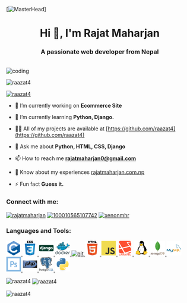 [![MasterHead](https://imgs.search.brave.com/REi2L9a-oz0KpA1-VyiFGLPqANqtOI26WrrVfceYvkA/rs:fit:853:480:1/g:ce/aHR0cHM6Ly9hay5w/aWNkbi5uZXQvc2h1/dHRlcnN0b2NrL3Zp/ZGVvcy8xMDQyNjU0/MjQwL3RodW1iLzEu/anBn)]
<h1 align="center">Hi 👋, I'm Rajat Maharjan</h1>
<h3 align="center">A passionate web developer from Nepal</h3><br>
<img alt="coding" width="400" src="https://media0.giphy.com/media/RbDKaczqWovIugyJmW/giphy.gif?cid=ecf05e47jcb64jutyc89cp7j2kcmlfvo0abvypyf7vdqt9tb&rid=giphy.gif&ct=g">

<p align="left"> <img src="https://komarev.com/ghpvc/?username=raazat4&label=Profile%20views&color=0e75b6&style=flat" alt="raazat4" /> </p>

<p align="left"> <a href="https://github.com/ryo-ma/github-profile-trophy"><img src="https://github-profile-trophy.vercel.app/?username=raazat4" alt="raazat4" /></a> </p>

- 🔭 I’m currently working on **Ecommerce Site**

- 🌱 I’m currently learning **Python, Django.**

- 👨‍💻 All of my projects are available at [https://github.com/raazat4](https://github.com/raazat4)

- 💬 Ask me about **Python, HTML, CSS, Django**

- 📫 How to reach me **rajatmaharjan0@gmail.com**

- 📄 Know about my experiences [rajatmaharjan.com.np](rajatmaharjan.com.np)

- ⚡ Fun fact **Guess it.**

<h3 align="left">Connect with me:</h3>
<p align="left">
<a href="https://linkedin.com/in/rajatmaharjan" target="blank"><img align="center" src="https://raw.githubusercontent.com/rahuldkjain/github-profile-readme-generator/master/src/images/icons/Social/linked-in-alt.svg" alt="rajatmaharjan" height="30" width="40" /></a>
<a href="https://fb.com/100010565107742" target="blank"><img align="center" src="https://raw.githubusercontent.com/rahuldkjain/github-profile-readme-generator/master/src/images/icons/Social/facebook.svg" alt="100010565107742" height="30" width="40" /></a>
<a href="https://instagram.com/xenonmhr" target="blank"><img align="center" src="https://raw.githubusercontent.com/rahuldkjain/github-profile-readme-generator/master/src/images/icons/Social/instagram.svg" alt="xenonmhr" height="30" width="40" /></a>
</p>

<h3 align="left">Languages and Tools:</h3>
<p align="left"> <a href="https://www.cprogramming.com/" target="_blank" rel="noreferrer"> <img src="https://raw.githubusercontent.com/devicons/devicon/master/icons/c/c-original.svg" alt="c" width="40" height="40"/> </a> <a href="https://www.w3schools.com/css/" target="_blank" rel="noreferrer"> <img src="https://raw.githubusercontent.com/devicons/devicon/master/icons/css3/css3-original-wordmark.svg" alt="css3" width="40" height="40"/> </a> <a href="https://www.djangoproject.com/" target="_blank" rel="noreferrer"> <img src="https://raw.githubusercontent.com/devicons/devicon/master/icons/django/django-original.svg" alt="django" width="40" height="40"/> </a> <a href="https://www.docker.com/" target="_blank" rel="noreferrer"> <img src="https://raw.githubusercontent.com/devicons/devicon/master/icons/docker/docker-original-wordmark.svg" alt="docker" width="40" height="40"/> </a> <a href="https://git-scm.com/" target="_blank" rel="noreferrer"> <img src="https://www.vectorlogo.zone/logos/git-scm/git-scm-icon.svg" alt="git" width="40" height="40"/> </a> <a href="https://www.w3.org/html/" target="_blank" rel="noreferrer"> <img src="https://raw.githubusercontent.com/devicons/devicon/master/icons/html5/html5-original-wordmark.svg" alt="html5" width="40" height="40"/> </a> <a href="https://developer.mozilla.org/en-US/docs/Web/JavaScript" target="_blank" rel="noreferrer"> <img src="https://raw.githubusercontent.com/devicons/devicon/master/icons/javascript/javascript-original.svg" alt="javascript" width="40" height="40"/> </a> <a href="https://laravel.com/" target="_blank" rel="noreferrer"> <img src="https://raw.githubusercontent.com/devicons/devicon/master/icons/laravel/laravel-plain-wordmark.svg" alt="laravel" width="40" height="40"/> </a> <a href="https://www.linux.org/" target="_blank" rel="noreferrer"> <img src="https://raw.githubusercontent.com/devicons/devicon/master/icons/linux/linux-original.svg" alt="linux" width="40" height="40"/> </a> <a href="https://www.mongodb.com/" target="_blank" rel="noreferrer"> <img src="https://raw.githubusercontent.com/devicons/devicon/master/icons/mongodb/mongodb-original-wordmark.svg" alt="mongodb" width="40" height="40"/> </a> <a href="https://www.mysql.com/" target="_blank" rel="noreferrer"> <img src="https://raw.githubusercontent.com/devicons/devicon/master/icons/mysql/mysql-original-wordmark.svg" alt="mysql" width="40" height="40"/> </a> <a href="https://www.photoshop.com/en" target="_blank" rel="noreferrer"> <img src="https://raw.githubusercontent.com/devicons/devicon/master/icons/photoshop/photoshop-line.svg" alt="photoshop" width="40" height="40"/> </a> <a href="https://www.php.net" target="_blank" rel="noreferrer"> <img src="https://raw.githubusercontent.com/devicons/devicon/master/icons/php/php-original.svg" alt="php" width="40" height="40"/> </a> <a href="https://www.postgresql.org" target="_blank" rel="noreferrer"> <img src="https://raw.githubusercontent.com/devicons/devicon/master/icons/postgresql/postgresql-original-wordmark.svg" alt="postgresql" width="40" height="40"/> </a> <a href="https://www.python.org" target="_blank" rel="noreferrer"> <img src="https://raw.githubusercontent.com/devicons/devicon/master/icons/python/python-original.svg" alt="python" width="40" height="40"/> </a> </p>

<p><img align="left" src="https://github-readme-stats.vercel.app/api/top-langs?username=raazat4&show_icons=true&locale=en&layout=compact" alt="raazat4" /></p>

<p>&nbsp;<img align="center" src="https://github-readme-stats.vercel.app/api?username=raazat4&show_icons=true&locale=en" alt="raazat4" /></p>

<p><img align="center" src="https://github-readme-streak-stats.herokuapp.com/?user=raazat4&" alt="raazat4" /></p>
